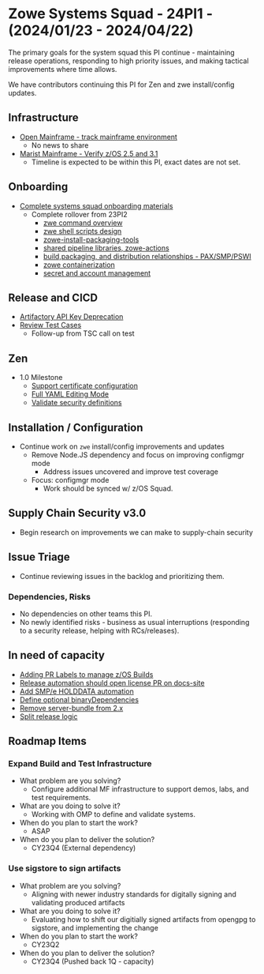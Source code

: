 # Zowe Systems Squad - 24PI1 - (2024/01/23 - 2024/04/22)

The primary goals for the system squad this PI continue - maintaining release operations, responding to high priority issues, and making tactical improvements where time allows.

We have contributors continuing this PI for Zen and zwe install/config updates.

## Infrastructure
- [Open Mainframe - track mainframe environment](https://github.com/zowe/zowe-install-packaging/issues/3241)
    * No news to share 
- [Marist Mainframe - Verify z/OS 2.5 and 3.1](https://github.com/zowe/zowe-install-packaging/issues/3396)
    * Timeline is expected to be within this PI, exact dates are not set.

## Onboarding
- [Complete systems squad onboarding materials](https://github.com/zowe/zowe-install-packaging/issues/3234)
  * Complete rollover from 23PI2
    * [zwe command overview](https://github.com/zowe/zowe-install-packaging/issues/3249)
    * [zwe shell scripts design](https://github.com/zowe/zowe-install-packaging/issues/3250)
    * [zowe-install-packaging-tools](https://github.com/zowe/zowe-install-packaging/issues/3253)
    * [shared pipeline libraries, zowe-actions](https://github.com/zowe/zowe-install-packaging/issues/3255)
    * [build,packaging, and distribution relationships - PAX/SMP/PSWI](https://github.com/zowe/zowe-install-packaging/issues/3256)
    * [zowe containerization](https://github.com/zowe/zowe-install-packaging/issues/3257)
    * [secret and account management](https://github.com/zowe/zowe-install-packaging/issues/3258)

## Release and CICD
- [Artifactory API Key Deprecation](https://github.com/zowe/zowe-install-packaging/issues/3229)
- [Review Test Cases](https://github.com/zowe/zowe-install-packaging/issues/3519)
  * Follow-up from TSC call on test 
## Zen
- 1.0 Milestone
  * [Support certificate configuration]()
  * [Full YAML Editing Mode]()
  * [Validate security definitions]()

## Installation / Configuration
- Continue work on `zwe` install/config improvements and updates
  * Remove Node.JS dependency and focus on improving configmgr mode
    * Address issues uncovered and improve test coverage
  * Focus: configmgr mode
    * Work should be synced w/ z/OS Squad.

## Supply Chain Security v3.0
- Begin research on improvements we can make to supply-chain security

## Issue Triage
- Continue reviewing issues in the backlog and prioritizing them.

### Dependencies, Risks
- No dependencies on other teams this PI. 
- No newly identified risks - business as usual interruptions (responding to a security release, helping with RCs/releases).

## In need of capacity
- [Adding PR Labels to manage z/OS Builds](https://github.com/zowe/zowe-install-packaging/issues/3123)
- [Release automation should open license PR on docs-site](https://github.com/zowe/zowe-install-packaging/issues/716)
- [Add SMP/e HOLDDATA automation](https://github.com/zowe/zowe-install-packaging/issues/3119)
- [Define optional binaryDependencies](https://github.com/zowe/zowe-install-packaging/issues/2940)
- [Remove server-bundle from 2.x](https://github.com/zowe/zowe-install-packaging/issues/3473)
- [Split release logic](https://github.com/zowe/zowe-install-packaging/issues/3285)

## Roadmap Items

### Expand Build and Test Infrastructure
- What problem are you solving? 
  * Configure additional MF infrastructure to support demos, labs, and test requirements.
- What are you doing to solve it?
  * Working with OMP to define and validate systems.
- When do you plan to start the work? 
  * ASAP
- When do you plan to deliver the solution? 
  * CY23Q4  (External dependency)
  
### Use sigstore to sign artifacts
- What problem are you solving? 
  * Aligning with newer industry standards for digitally signing and validating produced artifacts
- What are you doing to solve it?
  * Evaluating how to shift our digitially signed artifacts from opengpg to sigstore, and implementing the change
- When do you plan to start the work? 
  * CY23Q2
- When do you plan to deliver the solution? 
  * CY23Q4 (Pushed back 1Q - capacity)
